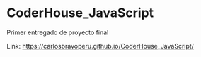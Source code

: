 # CoderHouse_JavaScript

Primer entregado de proyecto final

Link: https://carlosbravoperu.github.io/CoderHouse_JavaScript/
